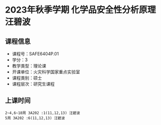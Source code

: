 # 2023年秋季学期 化学品安全性分析原理 汪碧波






## 课程信息

- 课程号：SAFE6404P.01
- 学分：3
- 教学类型：理论课
- 开课单位：火灾科学国家重点实验室
- 课程类别：硕士
- 课程层次：研究生课程

## 上课时间

```
2~4,6~18周 3A202 :1(11,12,13) 汪碧波
5周 3A202 :6(11,12,13) 汪碧波
```

